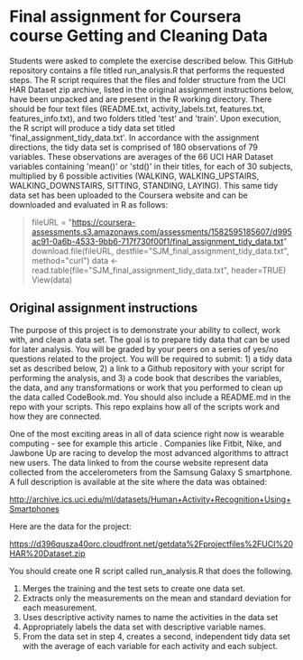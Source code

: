 # Final assignment for Coursera course Getting and Cleaning Data

Students were asked to complete the exercise described below.  This GitHub repository contains a file titled run_analysis.R that performs the requested steps. The R script requires that the files and folder structure from the UCI HAR Dataset zip archive, listed in the original assignment instructions below, have been unpacked and are present in the R working directory. There should be four text files (README.txt, activity_labels.txt, features.txt, features_info.txt), and two folders titled 'test' and 'train'. Upon execution, the R script will produce a tidy data set titled 'final_assignment_tidy_data.txt'. In accordance with the assignment directions, the tidy data set is comprised of 180 observations of 79 variables. These observations are averages of the 66 UCI HAR Dataset variables containing 'mean()' or 'std()' in their titles, for each of 30 subjects, multiplied by 6 possible activities (WALKING, WALKING_UPSTAIRS, WALKING_DOWNSTAIRS, SITTING, STANDING, LAYING). This same tidy data set has been uploaded to the Coursera website and can be downloaded and evaluated in R as follows:

> fileURL = "https://coursera-assessments.s3.amazonaws.com/assessments/1582595185607/d995ac91-0a6b-4533-9bb6-717f730f00f1/final_assignment_tidy_data.txt"
> download.file(fileURL, destfile="SJM_final_assignment_tidy_data.txt", method="curl")
> data <- read.table(file="SJM_final_assignment_tidy_data.txt", header=TRUE)
> View(data)


## Original assignment instructions

The purpose of this project is to demonstrate your ability to collect, work with, and clean a data set. The goal is to prepare tidy data that can be used for later analysis. You will be graded by your peers on a series of yes/no questions related to the project. You will be required to submit: 1) a tidy data set as described below, 2) a link to a Github repository with your script for performing the analysis, and 3) a code book that describes the variables, the data, and any transformations or work that you performed to clean up the data called CodeBook.md. You should also include a README.md in the repo with your scripts. This repo explains how all of the scripts work and how they are connected.

One of the most exciting areas in all of data science right now is wearable computing - see for example this article . Companies like Fitbit, Nike, and Jawbone Up are racing to develop the most advanced algorithms to attract new users. The data linked to from the course website represent data collected from the accelerometers from the Samsung Galaxy S smartphone. A full description is available at the site where the data was obtained:

http://archive.ics.uci.edu/ml/datasets/Human+Activity+Recognition+Using+Smartphones

Here are the data for the project:

https://d396qusza40orc.cloudfront.net/getdata%2Fprojectfiles%2FUCI%20HAR%20Dataset.zip

You should create one R script called run_analysis.R that does the following.

1. Merges the training and the test sets to create one data set.
2. Extracts only the measurements on the mean and standard deviation for each measurement.
3. Uses descriptive activity names to name the activities in the data set
4. Appropriately labels the data set with descriptive variable names.
5. From the data set in step 4, creates a second, independent tidy data set with the average of each variable for each activity and each subject.